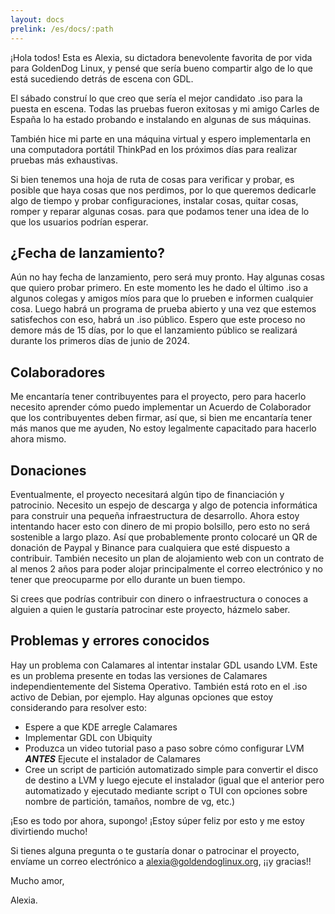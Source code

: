 ```yaml
---
layout: docs
prelink: /es/docs/:path
---
```


¡Hola todos! Esta es Alexia, su dictadora benevolente favorita de por vida para GoldenDog Linux, y pensé que sería bueno compartir algo de lo que está sucediendo detrás de escena con GDL.

El sábado construí lo que creo que sería el mejor candidato .iso para la puesta en escena. Todas las pruebas fueron exitosas y mi amigo Carles de España lo ha estado probando e instalando en algunas de sus máquinas.

También hice mi parte en una máquina virtual y espero implementarla en una computadora portátil ThinkPad en los próximos días para realizar pruebas más exhaustivas.

Si bien tenemos una hoja de ruta de cosas para verificar y probar, es posible que haya cosas que nos perdimos, por lo que queremos dedicarle algo de tiempo y probar configuraciones, instalar cosas, quitar cosas, romper y reparar algunas cosas.
para que podamos tener una idea de lo que los usuarios podrían esperar.

## ¿Fecha de lanzamiento?
Aún no hay fecha de lanzamiento, pero será muy pronto. Hay algunas cosas que quiero probar primero. En este momento les he dado el último .iso a algunos colegas y amigos míos para que lo prueben e informen cualquier cosa.
Luego habrá un programa de prueba abierto y una vez que estemos satisfechos con eso, habrá un .iso público.
Espero que este proceso no demore más de 15 días, por lo que el lanzamiento público se realizará durante los primeros días de junio de 2024.

## Colaboradores

Me encantaría tener contribuyentes para el proyecto, pero para hacerlo necesito aprender cómo puedo implementar un Acuerdo de Colaborador que los contribuyentes deben firmar, así que, si bien me encantaría tener más manos que me ayuden,
No estoy legalmente capacitado para hacerlo ahora mismo.

## Donaciones

Eventualmente, el proyecto necesitará algún tipo de financiación y patrocinio. Necesito un espejo de descarga y algo de potencia informática para construir una pequeña infraestructura de desarrollo. Ahora estoy intentando hacer esto con dinero de mi propio bolsillo, pero esto no será sostenible a largo plazo.
 Así que probablemente pronto colocaré un QR de donación de Paypal y Binance para cualquiera que esté dispuesto a contribuir.
También necesito un plan de alojamiento web con un contrato de al menos 2 años para poder alojar principalmente el correo electrónico y no tener que preocuparme por ello durante un buen tiempo.

Si crees que podrías contribuir con dinero o infraestructura o conoces a alguien a quien le gustaría patrocinar este proyecto, házmelo saber.


## Problemas y errores conocidos

Hay un problema con Calamares al intentar instalar GDL usando LVM. Este es un problema presente en todas las versiones de Calamares independientemente del Sistema Operativo. También está roto en el .iso activo de Debian, por ejemplo.
Hay algunas opciones que estoy considerando para resolver esto:

- Espere a que KDE arregle Calamares
- Implementar GDL con Ubiquity
- Produzca un video tutorial paso a paso sobre cómo configurar LVM **_ANTES_** Ejecute el instalador de Calamares
- Cree un script de partición automatizado simple para convertir el disco de destino a LVM y luego ejecute el instalador (igual que el anterior pero automatizado y ejecutado mediante script o TUI con opciones sobre nombre de partición, tamaños, nombre de vg, etc.)

¡Eso es todo por ahora, supongo!
¡Estoy súper feliz por esto y me estoy divirtiendo mucho!

Si tienes alguna pregunta o te gustaría donar o patrocinar el proyecto, envíame un correo electrónico a alexia@goldendoglinux.org, ¡¡y gracias!!

Mucho amor,

Alexia.




  